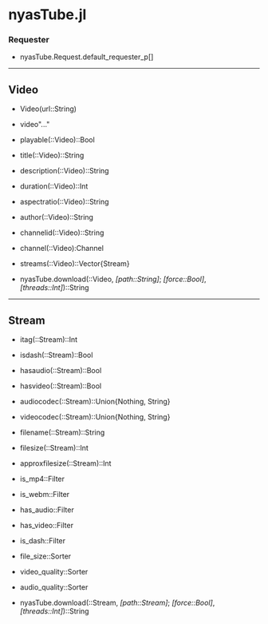# nyasTube.jl

### Requester

- nyasTube.Request.default_requester_p[]

---

## Video

- Video(url::String)
- video"..."

- playable(::Video)::Bool
- title(::Video)::String
- description(::Video)::String
- duration(::Video)::Int
- aspectratio(::Video)::String
- author(::Video)::String
- channelid(::Video)::String
- channel(::Video):Channel
- streams(::Video)::Vector{Stream}

- nyasTube.download(::Video, *[path::String]*; *[force::Bool]*, *[threads::Int]*)::String

---

## Stream

- itag(::Stream)::Int
- isdash(::Stream)::Bool
- hasaudio(::Stream)::Bool
- hasvideo(::Stream)::Bool
- audiocodec(::Stream)::Union{Nothing, String}
- videocodec(::Stream)::Union{Nothing, String}
- filename(::Stream)::String
- filesize(::Stream)::Int
- approxfilesize(::Stream)::Int

- is_mp4::Filter
- is_webm::Filter
- has_audio::Filter
- has_video::Filter
- is_dash::Filter
- file_size::Sorter
- video_quality::Sorter
- audio_quality::Sorter

- nyasTube.download(::Stream, *[path::Stream]*; *[force::Bool]*, *[threads::Int]*)::String
